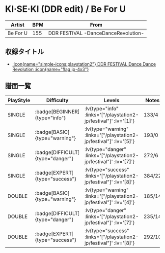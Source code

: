 # KI·SE·KI (DDR edit) / Be For U

|Artist|BPM|From|
|------|---|----|
|Be For U|155|DDR FESTIVAL -DanceDanceRevolution-|

## 収録タイトル

- [ :icon{name="simple-icons:playstation2"} DDR FESTIVAL Dance Dance Revolution :icon{name="flag:jp-4x3"} ](/playstation2-jp/festival)

## 譜面一覧

|PlayStyle|Difficulty|Levels|Notes|Movie|
|---------|----------|------|-----|-----|
|SINGLE| :badge[BEGINNER]{type="info"} | :lv{type="info" :links='["/playstation2-jp/festival"]' :lv='[1]'} |133/4||
|SINGLE| :badge[BASIC]{type="warning"} | :lv{type="warning" :links='["/playstation2-jp/festival"]' :lv='[5]'} |193/0||
|SINGLE| :badge[DIFFICULT]{type="danger"} | :lv{type="danger" :links='["/playstation2-jp/festival"]' :lv='[7]'} |272/6||
|SINGLE| :badge[EXPERT]{type="success"} | :lv{type="success" :links='["/playstation2-jp/festival"]' :lv='[8]'} |384/22||
|DOUBLE| :badge[BASIC]{type="warning"} | :lv{type="warning" :links='["/playstation2-jp/festival"]' :lv='[4]'} |185/14||
|DOUBLE| :badge[DIFFICULT]{type="danger"} | :lv{type="danger" :links='["/playstation2-jp/festival"]' :lv='[7]'} |235/14||
|DOUBLE| :badge[EXPERT]{type="success"} | :lv{type="success" :links='["/playstation2-jp/festival"]' :lv='[8]'} |292/10||
